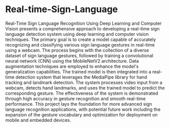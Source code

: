 # Real-time-Sign-Language
Real-Time Sign Language Recognition Using Deep Learning and Computer Vision presents
a comprehensive approach to developing a real-time sign language detection system using
deep learning and computer vision techniques. The primary goal is to create a model capable
of accurately recognizing and classifying various sign language gestures in real-time using a
webcam. The process begins with the collection of a diverse dataset of sign language gestures, 
followed by training a convolutional neural network (CNN) using the MobileNetV2
architecture. Data augmentation techniques are employed to enhance the model's
generalization capabilities. The trained model is then integrated into a real-time detection
system that leverages the MediaPipe library for hand tracking and landmark detection. The
system processes video input from a webcam, detects hand landmarks, and uses the trained
model to predict the corresponding gesture. The effectiveness of the system is demonstrated
through high accuracy in gesture recognition and smooth real-time performance. This project
lays the foundation for more advanced sign language recognition applications, with potential
future work including the expansion of the gesture vocabulary and optimization for
deployment on mobile and embedded devices.
